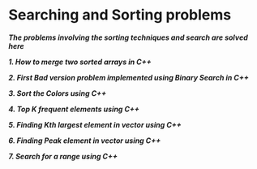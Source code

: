 # Searching and Sorting problems

***The problems involving the sorting techniques and search are solved here***

***1. How to merge two sorted arrays in C++***

***2. First Bad version problem implemented using Binary Search in C++***

***3. Sort the Colors using C++***

***4. Top K frequent elements using C++***

***5. Finding Kth largest element in vector using C++***

***6. Finding Peak element in vector using C++***

***7. Search for a range using C++***